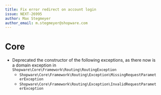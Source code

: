 ```yaml
---
title: Fix error redirect on account login
issue: NEXT-26995
author: Max Stegmeyer
author_email: m.stegmeyer@shopware.com
---
```


# Core
* Deprecated the constructor of the following exceptions, as there now is a domain exception in `Shopware\Core\Framework\Routing\RoutingException`
  * `Shopware\Core\Framework\Routing\Exception\MissingRequestParameterException`
  * `Shopware\Core\Framework\Routing\Exception\InvalidRequestParameterException`
